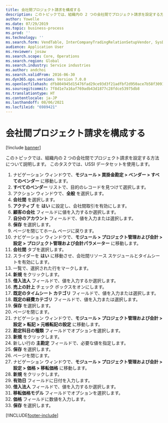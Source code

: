 ```yaml
---
title: 会社間プロジェクト請求を構成する
description: このトピックでは、組織内の 2 つの会社間でプロジェクト請求を設定する方法について説明します。
author: Yowelle
ms.date: 07/29/2019
ms.topic: business-process
ms.prod: ''
ms.technology: ''
ms.search.form: VendTable, InterCompanyTradingRelationSetupVendor, SysDataAreaSelectLookup, ProjParameters, ProjPosting, ProjTransferPrice
audience: Application User
ms.reviewer: josaw
ms.search.scope: Core, Operations
ms.search.region: Global
ms.search.industry: Service industries
ms.author: andchoi
ms.search.validFrom: 2016-06-30
ms.dyn365.ops.version: Version 7.0.0
ms.openlocfilehash: dfb804945d15476fad29ce93d3f21adfbf2d950ace7b58f30911b36e494ff0c1
ms.sourcegitcommit: 7f8d1e7a16af769adb43d1877c28fdce53975db8
ms.translationtype: HT
ms.contentlocale: ja-JP
ms.lasthandoff: 08/06/2021
ms.locfileid: "6989421"
---
```

# <a name="configure-intercompany-project-invoicing"></a>会社間プロジェクト請求を構成する

[!include [banner](../../includes/banner.md)]

このトピックでは、組織内の 2 つの会社間でプロジェクト請求を設定する方法について説明します。 このタスクでは、USSI データセットを使用します。

1. ナビゲーション ウィンドウで、**モジュール > 買掛金勘定 > ベンダー > すべてのベンダー** に移動します。
2. **すべてのベンダー** リストで、目的のレコードを見つけて選択します。
3. アクション ウィンドウで、**全般** を選択します。
4. **会社間** を選択します。
5. **アクティブ** を **はい** に設定し、会社間取引を有効にします。
6. **顧客の会社** フィールドに値を入力するか選択します。
7. **自分のアカウント** フィールドで、値を入力または選択します。
8. **保存** を選択します。
9. ページを閉じてホーム ページに戻ります。
10. ナビゲーション ウィンドウで、**モジュール > プロジェクト管理および会計 > 設定 > プロジェクト管理および会計パラメーター** に移動します。
11. **会社間** タブを選択します。
12. スライダーを **はい** に移動させ、会社間リソース スケジュールとタイムシートを有効にします。
13. 一覧で、選択された行をマークします。
14. **新規** をクリックします。
15. **借入法人** フィールドで、値を入力するか選択します。
16. **売上の計上** チェック ボックスをオンにします。
17. **既定のタイムシート カテゴリ** フィールドで、値を入力または選択します。
18. **既定の経費カテゴリ** フィールドで、値を入力または選択します。
19. **保存** を選択します。
20. ページを閉じます。
21. ナビゲーション ウィンドウで、**モジュール > プロジェクト管理および会計 > 設定 > 転記 > 元帳転記の設定** に移動します。
22. **勘定科目の種類** フィールドでオプションを選択します。
23. **新規** をクリックします。
24. 新しい行の **主勘定** フィールドで、必要な値を指定します。
25. **保存** を選択します。
26. ページを閉じます。
27. ナビゲーション ウィンドウで、**モジュール > プロジェクト管理および会計 > 設定 > 価格 > 移転価格** に移動します。
28. **新規** をクリックします。
29. **有効日** フィールドに日付を入力します。
30. **借入法人** フィールドで、値を入力するか選択します。
31. **移転価格モデル** フィールドでオプションを選択します。
32. **価格** フィールドに数値を入力します。
33. **保存** を選択します。



[!INCLUDE[footer-include](../../includes/footer-banner.md)]
